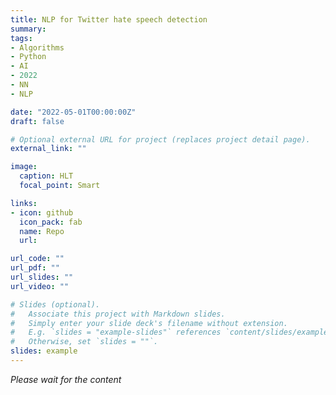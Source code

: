 ```yaml
---
title: NLP for Twitter hate speech detection
summary: 
tags:
- Algorithms
- Python
- AI
- 2022
- NN
- NLP

date: "2022-05-01T00:00:00Z"
draft: false

# Optional external URL for project (replaces project detail page).
external_link: ""

image:
  caption: HLT
  focal_point: Smart

links:
- icon: github
  icon_pack: fab
  name: Repo
  url: 

url_code: ""
url_pdf: ""
url_slides: ""
url_video: ""

# Slides (optional).
#   Associate this project with Markdown slides.
#   Simply enter your slide deck's filename without extension.
#   E.g. `slides = "example-slides"` references `content/slides/example-slides.md`.
#   Otherwise, set `slides = ""`.
slides: example
---
```

_Please wait for the content_
